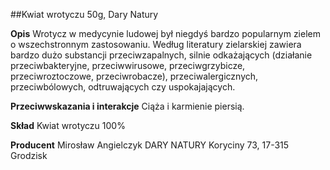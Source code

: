 ##Kwiat wrotyczu 50g, Dary Natury 

**Opis** Wrotycz w medycynie ludowej był niegdyś bardzo popularnym zielem o wszechstronnym zastosowaniu. Według literatury zielarskiej zawiera bardzo dużo substancji przeciwzapalnych, silnie odkażających (działanie przeciwbakteryjne, przeciwwirusowe, przeciwgrzybicze, przeciwroztoczowe, przeciwrobacze), przeciwalergicznych, przeciwbólowych, odtruwających czy uspokajających. 

**Przeciwwskazania i interakcje** Ciąża i karmienie piersią. 

**Skład** Kwiat wrotyczu 100%

**Producent** Mirosław Angielczyk DARY NATURY
Koryciny 73, 17-315 Grodzisk